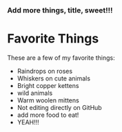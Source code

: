 ### Add more things, title, sweet!!!

# Favorite Things

These are a few of my favorite things:

- Raindrops on roses
- Whiskers on cute animals
- Bright copper kettens
- wild animals
- Warm woolen mittens
- Not editing directly on GitHub
- add more food to eat!
- YEAH!!!
